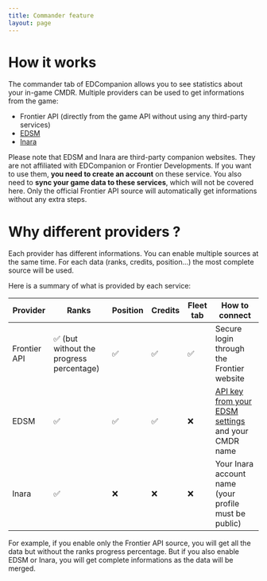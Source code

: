 ```yaml
---
title: Commander feature
layout: page
---
```


# How it works

The commander tab of EDCompanion allows you to see statistics about your in-game CMDR. Multiple providers can be used to get informations from the game:
- Frontier API (directly from the game API without using any third-party services)
- [EDSM](https://edsm.net/)
- [Inara](https://http://inara.cz/)

Please note that EDSM and Inara are third-party companion websites. They are not affiliated with EDCompanion or Frontier Developments.
If you want to use them, **you need to create an account** on these service. You also need to **sync your game data to these services**, which will not be covered here. Only the official Frontier API source will automatically get informations without any extra steps.

# Why different providers ?

Each provider has different informations. You can enable multiple sources at the same time. For each data (ranks, credits, position...) the most complete source will be used.

Here is a summary of what is provided by each service:

| Provider      | Ranks                                    | Position  | Credits | Fleet tab | How to connect                                                                               |
| ------------- | ---------------------------------------- | --------  | ------- | --------- | --------------------------------------------------------------------------------------------- |
| Frontier API  | ✅ (but without the progress percentage) | ✅        | ✅       | ✅        | Secure login through the Frontier website                                                     |
| EDSM          | ✅                                       | ✅        | ✅       | ❌        | [API key from your EDSM settings](https://www.edsm.net/en/settings/api) and your CMDR name    |
| Inara         | ✅                                       | ❌        | ❌       | ❌        | Your Inara account name (your profile must be public)                                         |

For example, if you enable only the Frontier API source, you will get all the data but without the ranks progress percentage. But if you also enable EDSM or Inara, you will get complete informations as the data will be merged.
